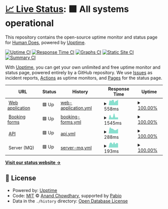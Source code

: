 # [📈 Live Status](https://demo.upptime.js.org): <!--live status--> **🟩 All systems operational**

This repository contains the open-source uptime monitor and status page for [Human Does](https://demo.upptime.js.org), powered by [Upptime](https://github.com/upptime/upptime).

[![Uptime CI](https://github.com/human-does/mangobeds-status/workflows/Uptime%20CI/badge.svg)](https://github.com/human-does/mangobeds-status/actions?query=workflow%3A%22Uptime+CI%22)
[![Response Time CI](https://github.com/human-does/mangobeds-status/workflows/Response%20Time%20CI/badge.svg)](https://github.com/human-does/mangobeds-status/actions?query=workflow%3A%22Response+Time+CI%22)
[![Graphs CI](https://github.com/human-does/mangobeds-status/workflows/Graphs%20CI/badge.svg)](https://github.com/human-does/mangobeds-status/actions?query=workflow%3A%22Graphs+CI%22)
[![Static Site CI](https://github.com/human-does/mangobeds-status/workflows/Static%20Site%20CI/badge.svg)](https://github.com/human-does/mangobeds-status/actions?query=workflow%3A%22Static+Site+CI%22)
[![Summary CI](https://github.com/human-does/mangobeds-status/workflows/Summary%20CI/badge.svg)](https://github.com/human-does/mangobeds-status/actions?query=workflow%3A%22Summary+CI%22)

With [Upptime](https://upptime.js.org), you can get your own unlimited and free uptime monitor and status page, powered entirely by a GitHub repository. We use [Issues](https://github.com/human-does/mangobeds-status/issues) as incident reports, [Actions](https://github.com/human-does/mangobeds-status/actions) as uptime monitors, and [Pages](https://demo.upptime.js.org) for the status page.

<!--start: status pages-->
<!-- This summary is generated by Upptime (https://github.com/upptime/upptime) -->
<!-- Do not edit this manually, your changes will be overwritten -->
<!-- prettier-ignore -->
| URL | Status | History | Response Time | Uptime |
| --- | ------ | ------- | ------------- | ------ |
| <img alt="" src="https://icons.duckduckgo.com/ip3/mangobeds.com.ico" height="13"> [Web application](https://mangobeds.com) | 🟩 Up | [web-application.yml](https://github.com/human-does/mangobeds-status/commits/HEAD/history/web-application.yml) | <details><summary><img alt="Response time graph" src="./graphs/web-application/response-time-week.png" height="20"> 558ms</summary><br><a href="https://human-does.github.io/mangobeds-status/history/web-application"><img alt="Response time 576" src="https://img.shields.io/endpoint?url=https%3A%2F%2Fraw.githubusercontent.com%2Fhuman-does%2Fmangobeds-status%2FHEAD%2Fapi%2Fweb-application%2Fresponse-time.json"></a><br><a href="https://human-does.github.io/mangobeds-status/history/web-application"><img alt="24-hour response time 467" src="https://img.shields.io/endpoint?url=https%3A%2F%2Fraw.githubusercontent.com%2Fhuman-does%2Fmangobeds-status%2FHEAD%2Fapi%2Fweb-application%2Fresponse-time-day.json"></a><br><a href="https://human-does.github.io/mangobeds-status/history/web-application"><img alt="7-day response time 558" src="https://img.shields.io/endpoint?url=https%3A%2F%2Fraw.githubusercontent.com%2Fhuman-does%2Fmangobeds-status%2FHEAD%2Fapi%2Fweb-application%2Fresponse-time-week.json"></a><br><a href="https://human-does.github.io/mangobeds-status/history/web-application"><img alt="30-day response time 576" src="https://img.shields.io/endpoint?url=https%3A%2F%2Fraw.githubusercontent.com%2Fhuman-does%2Fmangobeds-status%2FHEAD%2Fapi%2Fweb-application%2Fresponse-time-month.json"></a><br><a href="https://human-does.github.io/mangobeds-status/history/web-application"><img alt="1-year response time 576" src="https://img.shields.io/endpoint?url=https%3A%2F%2Fraw.githubusercontent.com%2Fhuman-does%2Fmangobeds-status%2FHEAD%2Fapi%2Fweb-application%2Fresponse-time-year.json"></a></details> | <details><summary><a href="https://human-does.github.io/mangobeds-status/history/web-application">100.00%</a></summary><a href="https://human-does.github.io/mangobeds-status/history/web-application"><img alt="All-time uptime 100.00%" src="https://img.shields.io/endpoint?url=https%3A%2F%2Fraw.githubusercontent.com%2Fhuman-does%2Fmangobeds-status%2FHEAD%2Fapi%2Fweb-application%2Fuptime.json"></a><br><a href="https://human-does.github.io/mangobeds-status/history/web-application"><img alt="24-hour uptime 100.00%" src="https://img.shields.io/endpoint?url=https%3A%2F%2Fraw.githubusercontent.com%2Fhuman-does%2Fmangobeds-status%2FHEAD%2Fapi%2Fweb-application%2Fuptime-day.json"></a><br><a href="https://human-does.github.io/mangobeds-status/history/web-application"><img alt="7-day uptime 100.00%" src="https://img.shields.io/endpoint?url=https%3A%2F%2Fraw.githubusercontent.com%2Fhuman-does%2Fmangobeds-status%2FHEAD%2Fapi%2Fweb-application%2Fuptime-week.json"></a><br><a href="https://human-does.github.io/mangobeds-status/history/web-application"><img alt="30-day uptime 100.00%" src="https://img.shields.io/endpoint?url=https%3A%2F%2Fraw.githubusercontent.com%2Fhuman-does%2Fmangobeds-status%2FHEAD%2Fapi%2Fweb-application%2Fuptime-month.json"></a><br><a href="https://human-does.github.io/mangobeds-status/history/web-application"><img alt="1-year uptime 100.00%" src="https://img.shields.io/endpoint?url=https%3A%2F%2Fraw.githubusercontent.com%2Fhuman-does%2Fmangobeds-status%2FHEAD%2Fapi%2Fweb-application%2Fuptime-year.json"></a></details>
| <img alt="" src="https://icons.duckduckgo.com/ip3/www.mangobeds.com.ico" height="13"> [Booking forms](https://www.mangobeds.com/booking-forms/cmapiq1pe0001axse16wpwxp7) | 🟩 Up | [booking-forms.yml](https://github.com/human-does/mangobeds-status/commits/HEAD/history/booking-forms.yml) | <details><summary><img alt="Response time graph" src="./graphs/booking-forms/response-time-week.png" height="20"> 1545ms</summary><br><a href="https://human-does.github.io/mangobeds-status/history/booking-forms"><img alt="Response time 1293" src="https://img.shields.io/endpoint?url=https%3A%2F%2Fraw.githubusercontent.com%2Fhuman-does%2Fmangobeds-status%2FHEAD%2Fapi%2Fbooking-forms%2Fresponse-time.json"></a><br><a href="https://human-does.github.io/mangobeds-status/history/booking-forms"><img alt="24-hour response time 2377" src="https://img.shields.io/endpoint?url=https%3A%2F%2Fraw.githubusercontent.com%2Fhuman-does%2Fmangobeds-status%2FHEAD%2Fapi%2Fbooking-forms%2Fresponse-time-day.json"></a><br><a href="https://human-does.github.io/mangobeds-status/history/booking-forms"><img alt="7-day response time 1545" src="https://img.shields.io/endpoint?url=https%3A%2F%2Fraw.githubusercontent.com%2Fhuman-does%2Fmangobeds-status%2FHEAD%2Fapi%2Fbooking-forms%2Fresponse-time-week.json"></a><br><a href="https://human-does.github.io/mangobeds-status/history/booking-forms"><img alt="30-day response time 1293" src="https://img.shields.io/endpoint?url=https%3A%2F%2Fraw.githubusercontent.com%2Fhuman-does%2Fmangobeds-status%2FHEAD%2Fapi%2Fbooking-forms%2Fresponse-time-month.json"></a><br><a href="https://human-does.github.io/mangobeds-status/history/booking-forms"><img alt="1-year response time 1293" src="https://img.shields.io/endpoint?url=https%3A%2F%2Fraw.githubusercontent.com%2Fhuman-does%2Fmangobeds-status%2FHEAD%2Fapi%2Fbooking-forms%2Fresponse-time-year.json"></a></details> | <details><summary><a href="https://human-does.github.io/mangobeds-status/history/booking-forms">100.00%</a></summary><a href="https://human-does.github.io/mangobeds-status/history/booking-forms"><img alt="All-time uptime 100.00%" src="https://img.shields.io/endpoint?url=https%3A%2F%2Fraw.githubusercontent.com%2Fhuman-does%2Fmangobeds-status%2FHEAD%2Fapi%2Fbooking-forms%2Fuptime.json"></a><br><a href="https://human-does.github.io/mangobeds-status/history/booking-forms"><img alt="24-hour uptime 100.00%" src="https://img.shields.io/endpoint?url=https%3A%2F%2Fraw.githubusercontent.com%2Fhuman-does%2Fmangobeds-status%2FHEAD%2Fapi%2Fbooking-forms%2Fuptime-day.json"></a><br><a href="https://human-does.github.io/mangobeds-status/history/booking-forms"><img alt="7-day uptime 100.00%" src="https://img.shields.io/endpoint?url=https%3A%2F%2Fraw.githubusercontent.com%2Fhuman-does%2Fmangobeds-status%2FHEAD%2Fapi%2Fbooking-forms%2Fuptime-week.json"></a><br><a href="https://human-does.github.io/mangobeds-status/history/booking-forms"><img alt="30-day uptime 100.00%" src="https://img.shields.io/endpoint?url=https%3A%2F%2Fraw.githubusercontent.com%2Fhuman-does%2Fmangobeds-status%2FHEAD%2Fapi%2Fbooking-forms%2Fuptime-month.json"></a><br><a href="https://human-does.github.io/mangobeds-status/history/booking-forms"><img alt="1-year uptime 100.00%" src="https://img.shields.io/endpoint?url=https%3A%2F%2Fraw.githubusercontent.com%2Fhuman-does%2Fmangobeds-status%2FHEAD%2Fapi%2Fbooking-forms%2Fuptime-year.json"></a></details>
| <img alt="" src="https://icons.duckduckgo.com/ip3/api.mangobeds.com.ico" height="13"> [API](https://api.mangobeds.com/health-check) | 🟩 Up | [api.yml](https://github.com/human-does/mangobeds-status/commits/HEAD/history/api.yml) | <details><summary><img alt="Response time graph" src="./graphs/api/response-time-week.png" height="20"> 288ms</summary><br><a href="https://human-does.github.io/mangobeds-status/history/api"><img alt="Response time 295" src="https://img.shields.io/endpoint?url=https%3A%2F%2Fraw.githubusercontent.com%2Fhuman-does%2Fmangobeds-status%2FHEAD%2Fapi%2Fapi%2Fresponse-time.json"></a><br><a href="https://human-does.github.io/mangobeds-status/history/api"><img alt="24-hour response time 252" src="https://img.shields.io/endpoint?url=https%3A%2F%2Fraw.githubusercontent.com%2Fhuman-does%2Fmangobeds-status%2FHEAD%2Fapi%2Fapi%2Fresponse-time-day.json"></a><br><a href="https://human-does.github.io/mangobeds-status/history/api"><img alt="7-day response time 288" src="https://img.shields.io/endpoint?url=https%3A%2F%2Fraw.githubusercontent.com%2Fhuman-does%2Fmangobeds-status%2FHEAD%2Fapi%2Fapi%2Fresponse-time-week.json"></a><br><a href="https://human-does.github.io/mangobeds-status/history/api"><img alt="30-day response time 295" src="https://img.shields.io/endpoint?url=https%3A%2F%2Fraw.githubusercontent.com%2Fhuman-does%2Fmangobeds-status%2FHEAD%2Fapi%2Fapi%2Fresponse-time-month.json"></a><br><a href="https://human-does.github.io/mangobeds-status/history/api"><img alt="1-year response time 295" src="https://img.shields.io/endpoint?url=https%3A%2F%2Fraw.githubusercontent.com%2Fhuman-does%2Fmangobeds-status%2FHEAD%2Fapi%2Fapi%2Fresponse-time-year.json"></a></details> | <details><summary><a href="https://human-does.github.io/mangobeds-status/history/api">100.00%</a></summary><a href="https://human-does.github.io/mangobeds-status/history/api"><img alt="All-time uptime 100.00%" src="https://img.shields.io/endpoint?url=https%3A%2F%2Fraw.githubusercontent.com%2Fhuman-does%2Fmangobeds-status%2FHEAD%2Fapi%2Fapi%2Fuptime.json"></a><br><a href="https://human-does.github.io/mangobeds-status/history/api"><img alt="24-hour uptime 100.00%" src="https://img.shields.io/endpoint?url=https%3A%2F%2Fraw.githubusercontent.com%2Fhuman-does%2Fmangobeds-status%2FHEAD%2Fapi%2Fapi%2Fuptime-day.json"></a><br><a href="https://human-does.github.io/mangobeds-status/history/api"><img alt="7-day uptime 100.00%" src="https://img.shields.io/endpoint?url=https%3A%2F%2Fraw.githubusercontent.com%2Fhuman-does%2Fmangobeds-status%2FHEAD%2Fapi%2Fapi%2Fuptime-week.json"></a><br><a href="https://human-does.github.io/mangobeds-status/history/api"><img alt="30-day uptime 100.00%" src="https://img.shields.io/endpoint?url=https%3A%2F%2Fraw.githubusercontent.com%2Fhuman-does%2Fmangobeds-status%2FHEAD%2Fapi%2Fapi%2Fuptime-month.json"></a><br><a href="https://human-does.github.io/mangobeds-status/history/api"><img alt="1-year uptime 100.00%" src="https://img.shields.io/endpoint?url=https%3A%2F%2Fraw.githubusercontent.com%2Fhuman-does%2Fmangobeds-status%2FHEAD%2Fapi%2Fapi%2Fuptime-year.json"></a></details>
| <img alt="" src="https://icons.duckduckgo.com/ip3/null.ico" height="13"> Server (MQ) | 🟩 Up | [server-mq.yml](https://github.com/human-does/mangobeds-status/commits/HEAD/history/server-mq.yml) | <details><summary><img alt="Response time graph" src="./graphs/server-mq/response-time-week.png" height="20"> 193ms</summary><br><a href="https://human-does.github.io/mangobeds-status/history/server-mq"><img alt="Response time 197" src="https://img.shields.io/endpoint?url=https%3A%2F%2Fraw.githubusercontent.com%2Fhuman-does%2Fmangobeds-status%2FHEAD%2Fapi%2Fserver-mq%2Fresponse-time.json"></a><br><a href="https://human-does.github.io/mangobeds-status/history/server-mq"><img alt="24-hour response time 153" src="https://img.shields.io/endpoint?url=https%3A%2F%2Fraw.githubusercontent.com%2Fhuman-does%2Fmangobeds-status%2FHEAD%2Fapi%2Fserver-mq%2Fresponse-time-day.json"></a><br><a href="https://human-does.github.io/mangobeds-status/history/server-mq"><img alt="7-day response time 193" src="https://img.shields.io/endpoint?url=https%3A%2F%2Fraw.githubusercontent.com%2Fhuman-does%2Fmangobeds-status%2FHEAD%2Fapi%2Fserver-mq%2Fresponse-time-week.json"></a><br><a href="https://human-does.github.io/mangobeds-status/history/server-mq"><img alt="30-day response time 197" src="https://img.shields.io/endpoint?url=https%3A%2F%2Fraw.githubusercontent.com%2Fhuman-does%2Fmangobeds-status%2FHEAD%2Fapi%2Fserver-mq%2Fresponse-time-month.json"></a><br><a href="https://human-does.github.io/mangobeds-status/history/server-mq"><img alt="1-year response time 197" src="https://img.shields.io/endpoint?url=https%3A%2F%2Fraw.githubusercontent.com%2Fhuman-does%2Fmangobeds-status%2FHEAD%2Fapi%2Fserver-mq%2Fresponse-time-year.json"></a></details> | <details><summary><a href="https://human-does.github.io/mangobeds-status/history/server-mq">100.00%</a></summary><a href="https://human-does.github.io/mangobeds-status/history/server-mq"><img alt="All-time uptime 100.00%" src="https://img.shields.io/endpoint?url=https%3A%2F%2Fraw.githubusercontent.com%2Fhuman-does%2Fmangobeds-status%2FHEAD%2Fapi%2Fserver-mq%2Fuptime.json"></a><br><a href="https://human-does.github.io/mangobeds-status/history/server-mq"><img alt="24-hour uptime 100.00%" src="https://img.shields.io/endpoint?url=https%3A%2F%2Fraw.githubusercontent.com%2Fhuman-does%2Fmangobeds-status%2FHEAD%2Fapi%2Fserver-mq%2Fuptime-day.json"></a><br><a href="https://human-does.github.io/mangobeds-status/history/server-mq"><img alt="7-day uptime 100.00%" src="https://img.shields.io/endpoint?url=https%3A%2F%2Fraw.githubusercontent.com%2Fhuman-does%2Fmangobeds-status%2FHEAD%2Fapi%2Fserver-mq%2Fuptime-week.json"></a><br><a href="https://human-does.github.io/mangobeds-status/history/server-mq"><img alt="30-day uptime 100.00%" src="https://img.shields.io/endpoint?url=https%3A%2F%2Fraw.githubusercontent.com%2Fhuman-does%2Fmangobeds-status%2FHEAD%2Fapi%2Fserver-mq%2Fuptime-month.json"></a><br><a href="https://human-does.github.io/mangobeds-status/history/server-mq"><img alt="1-year uptime 100.00%" src="https://img.shields.io/endpoint?url=https%3A%2F%2Fraw.githubusercontent.com%2Fhuman-does%2Fmangobeds-status%2FHEAD%2Fapi%2Fserver-mq%2Fuptime-year.json"></a></details>

<!--end: status pages-->

[**Visit our status website →**](https://demo.upptime.js.org)

## 📄 License

- Powered by: [Upptime](https://github.com/upptime/upptime)
- Code: [MIT](./LICENSE) © [Anand Chowdhary](https://anandchowdhary.com), supported by [Pabio](https://pabio.com)
- Data in the `./history` directory: [Open Database License](https://opendatacommons.org/licenses/odbl/1-0/)
